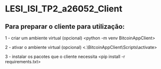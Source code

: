 # LESI_ISI_TP2_a26052_Client

## Para preparar o cliente para utilização:
1 - criar um ambiente virtual (opcional)
    <python -m venv BitcoinAppClient>

2 - ativar o ambiente virtual (opcional)
    <.\BitcoinAppClient\Scripts\activate>

3 - instalar os pacotes que o cliente necessita
    <pip install -r requirements.txt>
